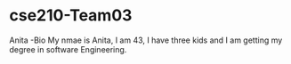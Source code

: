 # cse210-Team03

Anita -Bio 
My nmae is Anita, I am 43, I have three kids and I am getting my degree in software Engineering. 